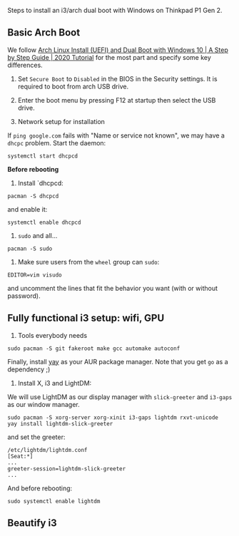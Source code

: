 Steps to install an i3/arch dual boot with Windows on Thinkpad P1 Gen 2.

## Basic Arch Boot

We follow [Arch Linux Install (UEFI) and Dual Boot with Windows 10 | A Step by Step Guide | 2020 Tutorial](https://www.youtube.com/watch?v=C3D_qzw94v8) for the most part and specify some key differences.

1. Set `Secure Boot` to `Disabled` in the BIOS in the Security settings. It is required to boot from arch USB drive.

1. Enter the boot menu by pressing F12 at startup then select the USB drive.

1. Network setup for installation

If `ping google.com` fails with "Name or service not known", we may have a `dhcpc` problem. Start the daemon:

```systemctl start dhcpcd```

**Before rebooting**

1. Install `dhcpcd: 

```pacman -S dhcpcd```

and enable it:

```systemctl enable dhcpcd```

1. `sudo` and all...

```pacman -S sudo```

1. Make sure users from the `wheel` group can `sudo`:

```
EDITOR=vim visudo
```

and uncomment the lines that fit the behavior you want (with or without password).



## Fully functional i3 setup: wifi, GPU

1. Tools everybody needs

```
sudo pacman -S git fakeroot make gcc automake autoconf
```

Finally, install [yay](https://www.tecmint.com/install-yay-aur-helper-in-arch-linux-and-manjaro/) as your AUR package manager. Note that you get `go` as a dependency ;)

1. Install X, i3 and LightDM:

We will use LightDM as our display manager with `slick-greeter` and `i3-gaps` as our window manager.

```
sudo pacman -S xorg-server xorg-xinit i3-gaps lightdm rxvt-unicode
yay install lightdm-slick-greeter
```
and set the greeter:
```
/etc/lightdm/lightdm.conf
[Seat:*]
...
greeter-session=lightdm-slick-greeter
...
```

And before rebooting:
```
sudo systemctl enable lightdm
```

## Beautify i3
